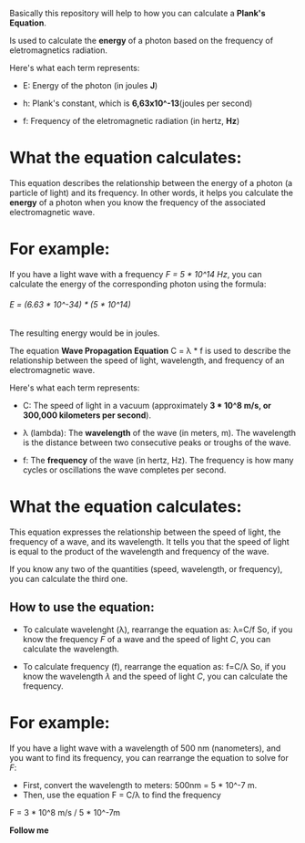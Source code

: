 Basically this repository will help to how you can calculate a **Plank's Equation**.

Is used to calculate the **energy** of a photon based on the frequency of eletromagnetics radiation.

Here's what each term represents:

- E: Energy of the photon (in joules **J**)

- h: Plank's constant, which is **6,63x10^-13**(joules per second)

- f: Frequency of the eletromagnetic radiation (in hertz, **Hz**)

# What the equation calculates:

This equation describes the relationship between the energy of a photon (a particle of light) and its frequency. In other words, it helps you calculate the **energy** of a photon when you know the frequency of the associated electromagnetic wave.

# For example:

If you have a light wave with a frequency *F = 5 * 10^14 Hz*, you can calculate the energy of the corresponding photon using the formula:

###### E = (6.63 * 10^-34) * (5 * 10^14)

The resulting energy would be in joules.


<!--  -->


The equation **Wave Propagation Equation** C = λ * f is used to describe the relationship between the speed of light, wavelength, and frequency of an electromagnetic wave.

Here's what each term represents:

- C: The speed of light in a vacuum (approximately **3 * 10^8 m/s, or 300,000 kilometers per second**).

- λ (lambda): The **wavelength** of the wave (in meters, m). The wavelength is the distance between two consecutive peaks or troughs of the wave.

- f: The **frequency** of the wave (in hertz, Hz). The frequency is how many cycles or oscillations the wave completes per second.

# What the equation calculates:

This equation expresses the relationship between the speed of light, the frequency of a wave, and its wavelength. It tells you that the speed of light is equal to the product of the wavelength and frequency of the wave.

If you know any two of the quantities (speed, wavelength, or frequency), you can calculate the third one.

## How to use the equation:

- To calculate wavelenght (λ), rearrange the equation as: λ=C/f
So, if you know the frequency *F* of a wave and the speed of light *C*, you can calculate the wavelength.

- To calculate frequency (f), rearrange the equation as: f=C/λ
So, if you know the wavelength *λ* and the speed of light *C*, you can calculate the frequency.

# For example:

If you have a light wave with a wavelength of 500 nm (nanometers), and you want to find its frequency, you can rearrange the equation to solve for *F*:

- First, convert the wavelength to meters: 500nm = 5 * 10^-7 m.
- Then, use the equation F = C/λ to find the frequency

F = 3 * 10^8 m/s / 5 * 10^-7m 



**Follow me**


